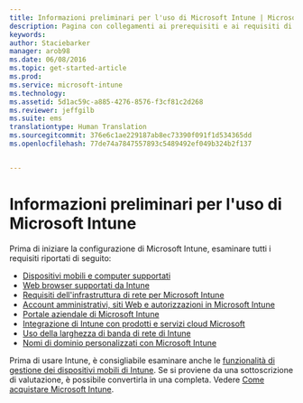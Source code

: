 ```yaml
---
title: Informazioni preliminari per l'uso di Microsoft Intune | Microsoft Intune
description: Pagina con collegamenti ai prerequisiti e ai requisiti di Intune
keywords: 
author: Staciebarker
manager: arob98
ms.date: 06/08/2016
ms.topic: get-started-article
ms.prod: 
ms.service: microsoft-intune
ms.technology: 
ms.assetid: 5d1ac59c-a885-4276-8576-f3cf81c2d268
ms.reviewer: jeffgilb
ms.suite: ems
translationtype: Human Translation
ms.sourcegitcommit: 376e6c1ae229187ab8ec73390f091f1d534365dd
ms.openlocfilehash: 77de74a7847557893c5489492ef049b324b2f137


---
```


# Informazioni preliminari per l'uso di Microsoft Intune

Prima di iniziare la configurazione di Microsoft Intune, esaminare tutti i requisiti riportati di seguito:

- [Dispositivi mobili e computer supportati](supported-mobile-devices-and-computers.md)
- [Web browser supportati da Intune](supported-web-browsers.md)
- [Requisiti dell'infrastruttura di rete per Microsoft Intune](network-infrastructure-requirements-for-microsoft-intune.md)
- [Account amministrativi, siti Web e autorizzazioni in Microsoft Intune](administrative-accounts-websites-perms.md)
- [Portale aziendale di Microsoft Intune](microsoft-intune-company-portal.md)
- [Integrazione di Intune con prodotti e servizi cloud Microsoft](integration-with-cloud-services.md)
- [Uso della larghezza di banda di rete di Intune](network-bandwidth-use.md)
- [Nomi di dominio personalizzati con Microsoft Intune](domain-names-for-microsoft-intune.md)


Prima di usare Intune, è consigliabile esaminare anche le [funzionalità di gestione dei dispositivi mobili di Intune](/intune/get-started/mobile-device-management-capabilities-in-microsoft-intune). Se si proviene da una sottoscrizione di valutazione, è possibile convertirla in una completa. Vedere [Come acquistare Microsoft Intune](http://www.microsoft.com/en-us/server-cloud/products/microsoft-intune/Purchasing.aspx).








<!--HONumber=Jul16_HO3-->


